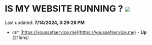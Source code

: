 # IS MY WEBSITE RUNNING ? [![](https://img.shields.io/static/v1?label=Sponsor&message=%E2%9D%A4&logo=GitHub&color=%23fe8e86)](https://github.com/sponsors/Youssef-Lehmam)

Last updated: **7/14/2024, 3:29:28 PM**

- `GET` [https://youssefservice.me](https://youssefservice.me) - **Up** (215ms)
